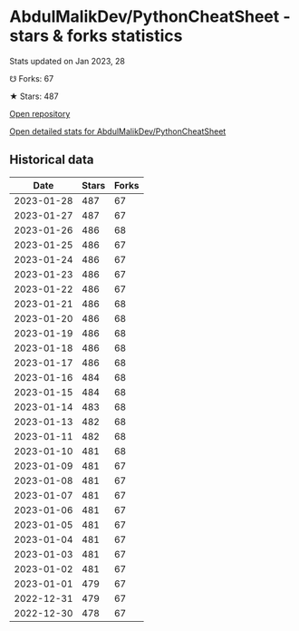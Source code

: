 # AbdulMalikDev/PythonCheatSheet - stars & forks statistics

Stats updated on Jan 2023, 28

☋ Forks: 67

★ Stars: 487

[Open repository](https://github.com/AbdulMalikDev/PythonCheatSheet)

[Open detailed stats for AbdulMalikDev/PythonCheatSheet](https://reviewgithub.com/rep/AbdulMalikDev/PythonCheatSheet)

## Historical data
| Date | Stars | Forks |
|------|-------|-------|
| 2023-01-28 | 487 | 67 | 
| 2023-01-27 | 487 | 67 | 
| 2023-01-26 | 486 | 68 | 
| 2023-01-25 | 486 | 67 | 
| 2023-01-24 | 486 | 67 | 
| 2023-01-23 | 486 | 67 | 
| 2023-01-22 | 486 | 67 | 
| 2023-01-21 | 486 | 68 | 
| 2023-01-20 | 486 | 68 | 
| 2023-01-19 | 486 | 68 | 
| 2023-01-18 | 486 | 68 | 
| 2023-01-17 | 486 | 68 | 
| 2023-01-16 | 484 | 68 | 
| 2023-01-15 | 484 | 68 | 
| 2023-01-14 | 483 | 68 | 
| 2023-01-13 | 482 | 68 | 
| 2023-01-11 | 482 | 68 | 
| 2023-01-10 | 481 | 68 | 
| 2023-01-09 | 481 | 67 | 
| 2023-01-08 | 481 | 67 | 
| 2023-01-07 | 481 | 67 | 
| 2023-01-06 | 481 | 67 | 
| 2023-01-05 | 481 | 67 | 
| 2023-01-04 | 481 | 67 | 
| 2023-01-03 | 481 | 67 | 
| 2023-01-02 | 481 | 67 | 
| 2023-01-01 | 479 | 67 | 
| 2022-12-31 | 479 | 67 | 
| 2022-12-30 | 478 | 67 | 

